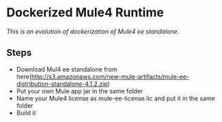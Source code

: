 # Dockerized Mule4 Runtime

*This is an evolution of dockerization of Mule4 ee standalone.*

## Steps
- Download Mul4 ee standalone from here(http://s3.amazonaws.com/new-mule-artifacts/mule-ee-distribution-standalone-4.1.2.zip)
- Put your own Mule app jar in the same folder
- Name your Mule4 license as mule-ee-license.lic and put it in the same folder
- Build it
